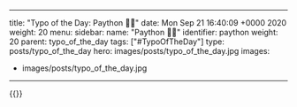 
---
title: "Typo of the Day: Paython 🐍🤑"
date: Mon Sep 21 16:40:09 +0000 2020
weight: 20
menu:
  sidebar:
    name: "Paython 🐍🤑"
    identifier: paython
    weight: 20
    parent: typo_of_the_day
tags: ["#TypoOfTheDay"]
type: posts/typo_of_the_day
hero: images/posts/typo_of_the_day.jpg
images:
- images/posts/typo_of_the_day.jpg
---


{{<tweet user="mariatta" id="1308083608729522178">}}

